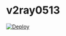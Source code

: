 # v2ray0513
[![Deploy](https://www.herokucdn.com/deploy/button.png)](https://dashboard.heroku.com/new?template=https://github.com/cghyych/v2ray0513)
